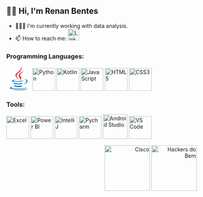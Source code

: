 ## 👋🏽 Hi, I'm Renan Bentes

- 👨🏽‍💻 I'm currently working with data analysis.
- 📫 How to reach me: <a  href="https://www.linkedin.com/in/renan-bentes731/" target="_blank" rel="noreferrer">
            <img title="Linkedin" src="https://cdn.jsdelivr.net/gh/devicons/devicon/icons/linkedin/linkedin-original.svg" width="30" height="30"></a> 
                     
<h3 align="left">Programming Languages:</h3>
<p align="left"> 

<a href="https://dev.java/" target="_blank" rel="noreferrer">
<img title="Java" src="https://raw.githubusercontent.com/devicons/devicon/master/icons/java/java-original.svg" width="65" height="65"/></a>

<a href="https://www.python.org" target="_blank" rel="noreferrer">
<img title="Python" src="https://www.vectorlogo.zone/logos/python/python-icon.svg" width="60" height="60"/></a>

<a href="https://kotlinlang.org" target="_blank" rel="noreferrer"> 
<img title="Kotlin" src="https://www.vectorlogo.zone/logos/kotlinlang/kotlinlang-icon.svg" width="60" height="60"/></a>

<a href="https://www.javascript.com/" target="_blank" rel="noreferrer">  
<img title="JavaScript" src="https://www.vectorlogo.zone/logos/javascript/javascript-icon.svg" width="60" height="60"/></a>

<a href="https://dev.w3.org/html5/spec-LC/" target="_blank" rel="noreferrer"> 
<img title="HTML5" src="https://cdn.jsdelivr.net/gh/devicons/devicon/icons/html5/html5-original.svg" width="60" height="60"/></a>

<a href="https://www.w3.org/Style/CSS/Overview.en.html" target="_blank" rel="noreferrer"> 
<img title="CSS3" src="https://cdn.jsdelivr.net/gh/devicons/devicon/icons/css3/css3-original.svg" width="60" height="60"/></a>
          
<h3 align="left">Tools:</h3>

<a href="https://www.microsoft.com/pt-br/microsoft-365/excel" target="_blank" rel="noreferrer"> 
<img title="Excel" src="https://logodownload.org/wp-content/uploads/2020/04/excel-logo-2.png" width="60" height="60"/></a>

<a href="https://powerbi.microsoft.com/pt-br/downloads/" target="_blank" rel="noreferrer"> 
<img title="Power BI" src="https://cdn-dynmedia-1.microsoft.com/is/image/microsoftcorp/PowerBI_17x17?resMode=sharp2&op_usm=1.5,0.65,15,0&wid=96&hei=96&qlt=100&fmt=png-alpha&fit=constrain" width="60" height="60"/></a>

<a href="https://www.jetbrains.com/idea/" target="_blank" rel="noreferrer"> 
<img title="IntelliJ" src="https://upload.wikimedia.org/wikipedia/commons/9/9c/IntelliJ_IDEA_Icon.svg" width="60" height="60"></a>

<a href="https://www.jetbrains.com/pycharm/" target="_blank" rel="noreferrer"> 
<img title="Pycharm" src="https://upload.wikimedia.org/wikipedia/commons/1/1d/PyCharm_Icon.svg" width="60" height="60"></a>

<a href="https://developer.android.com" target="_blank" rel="noreferrer"> 
<img title="Android Studio" src="https://cdn.jsdelivr.net/gh/devicons/devicon/icons/androidstudio/androidstudio-original.svg" width="65" height="65"/></a>

<a href="https://code.visualstudio.com/download" target="_blank" rel="noreferrer"> 
<img title="VS Code" src="https://upload.wikimedia.org/wikipedia/commons/9/9a/Visual_Studio_Code_1.35_icon.svg" width="60" height="60"></a>

<p align="right"> 
 <a href="https://skillsforall.com/pt/" target="_blank" rel="noreferrer">            
<img title="Cisco" src="https://images.credly.com/size/340x340/images/f7387386-553c-4be5-b3f3-077f78152f31/Network_Security.png" width="120" height="120"/></a>
 <a href="https://hackersdobem.org.br/" target="_blank" rel="noreferrer">            
<img title="Hackers do Bem" src="https://ava.hackersdobem.org.br/pluginfile.php/125/badges/badgeimage/6/f3" width="120" height="120"/></a>

